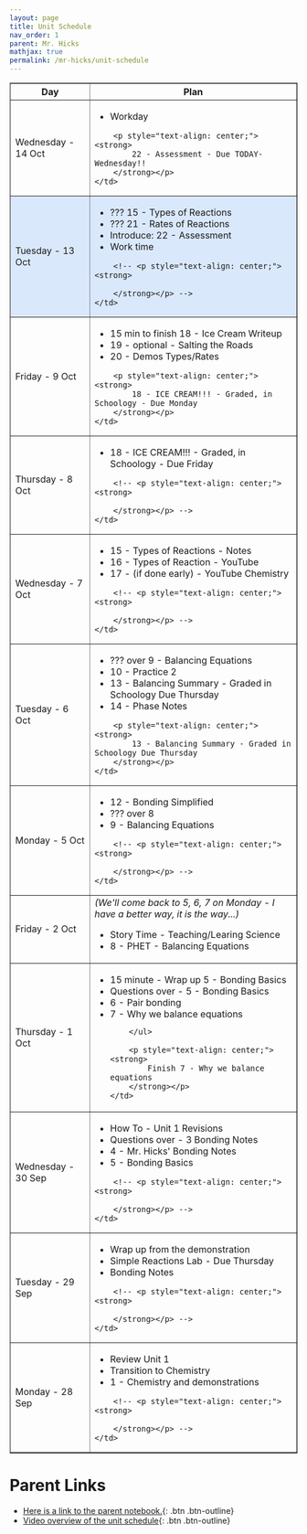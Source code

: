 ```yaml
---
layout: page
title: Unit Schedule
nav_order: 1
parent: Mr. Hicks
mathjax: true
permalink: /mr-hicks/unit-schedule
---
```

<table class="s_table_border" border="1">
<thead>
    <tr>
        <th>Day</th>
        <th>Plan</th>
    </tr>
</thead>
<tbody>
<tr>
    <td>Wednesday - 14 Oct</td>
    <td>
        <ul>
            <li>Workday</li>
        </ul>
        
        <p style="text-align: center;"><strong>
            22 - Assessment - Due TODAY-Wednesday!!
        </strong></p>
    </td>
</tr> 
<tr style="background-color: #dae8fc;">
    <td>Tuesday - 13 Oct</td>
    <td>
        <ul>
            <li>??? 15 - Types of Reactions</li>
            <li>??? 21 - Rates of Reactions</li>
            <li>Introduce: 22 - Assessment</li>
            <li>Work time</li>
        </ul>
        
        <!-- <p style="text-align: center;"><strong>
            
        </strong></p> -->
    </td>
</tr>
<tr>
    <td>Friday - 9 Oct</td>
    <td>
        <ul>
            <li>15 min to finish 18 - Ice Cream Writeup</li>
            <li>19 - optional - Salting the Roads</li>
            <li>20 - Demos Types/Rates</li>
        </ul>
        
        <p style="text-align: center;"><strong>
            18 - ICE CREAM!!! - Graded, in Schoology - Due Monday
        </strong></p>
    </td>
</tr>
<tr>
    <td>Thursday - 8 Oct</td>
    <td>
        <ul>
            <li>18 - ICE CREAM!!! - Graded, in Schoology - Due Friday</li>
        </ul>
        
        <!-- <p style="text-align: center;"><strong>
            
        </strong></p> -->
    </td>
</tr>
<tr>
    <td>Wednesday - 7 Oct</td>
    <td>
        <ul>
            <li>15 - Types of Reactions - Notes</li>
            <li>16 - Types of Reaction - YouTube</li>
            <li>17 - (if done early) - YouTube Chemistry</li>
        </ul>
        
        <!-- <p style="text-align: center;"><strong>
            
        </strong></p> -->
    </td>
</tr>
<tr>
    <td>Tuesday - 6 Oct</td>
    <td>
        <ul>
            <li>??? over 9 - Balancing Equations</li>
            <li>10 - Practice 2</li>
            <li>13 - Balancing Summary - Graded in Schoology Due Thursday</li>
            <li>14 - Phase Notes</li>
        </ul>
        
        <p style="text-align: center;"><strong>
            13 - Balancing Summary - Graded in Schoology Due Thursday
        </strong></p>
    </td>
</tr> 
<tr>
    <td>Monday - 5 Oct</td>
    <td>
        <ul>
            <li>12 - Bonding Simplified</li>
            <li>??? over 8</li>
            <li>9 - Balancing Equations</li>
        </ul>
        
        <!-- <p style="text-align: center;"><strong>
            
        </strong></p> -->
    </td>
</tr>
<tr>
    <td>Friday - 2 Oct</td>
    <td>
        <i>(We'll come back to 5, 6, 7 on Monday - I have a better way, it is the way...)</i>
        <ul>
            <li>Story Time - Teaching/Learing Science</li>
            <li>8 - PHET - Balancing Equations</li>
        </ul>
    </td>
</tr>
<tr>
    <td>Thursday - 1 Oct</td>
    <td>
        <ul>
            <li>15 minute - Wrap up 5 - Bonding Basics</li>
            <li>Questions over - 5 - Bonding Basics</li>
            <li>6 - Pair bonding</li>
            <li>7 - Why we balance equations</li>
            
        </ul>
        
        <p style="text-align: center;"><strong>
            Finish 7 - Why we balance equations
        </strong></p>
    </td>
</tr>
<tr >
    <td>Wednesday - 30 Sep</td>
    <td>
        <ul>
            <li>How To - Unit 1 Revisions</li>
            <li>Questions over - 3 Bonding Notes</li>
            <li>4 - Mr. Hicks' Bonding Notes</li>
            <li>5 - Bonding Basics</li>
        </ul>
        
        <!-- <p style="text-align: center;"><strong>
            
        </strong></p> -->
    </td>
</tr>
<tr>
    <td>Tuesday - 29 Sep</td>
    <td>
        <ul>
            <li>Wrap up from the demonstration</li>
            <li>Simple Reactions Lab - Due Thursday</li>
            <li>Bonding Notes</li>
        </ul>
        
        <!-- <p style="text-align: center;"><strong>
            
        </strong></p> -->
    </td>
</tr> 
<tr>
    <td>Monday - 28 Sep</td>
    <td>
        <ul>
            <li>Review Unit 1</li>
            <li>Transition to Chemistry</li>
            <li>1 - Chemistry and demonstrations</li>
        </ul>
        
        <!-- <p style="text-align: center;"><strong>
            
        </strong></p> -->
    </td>
</tr>
</tbody>
</table>

# Parent Links
  * [Here is a link to the parent notebook.](https://usd475-my.sharepoint.com/:o:/g/personal/jeffreyhicks_usd475_org/Ev5RzL1Le8xOiJYuyba-qp0BUFaSZUgUYlGMzjUSEZt0ag?e=igjaJ0){: .btn .btn-outline}
  * [Video overview of the unit schedule](https://jchs-science.github.io/mr-hicks/vids/unit-schedule.mp4){: .btn .btn-outline}